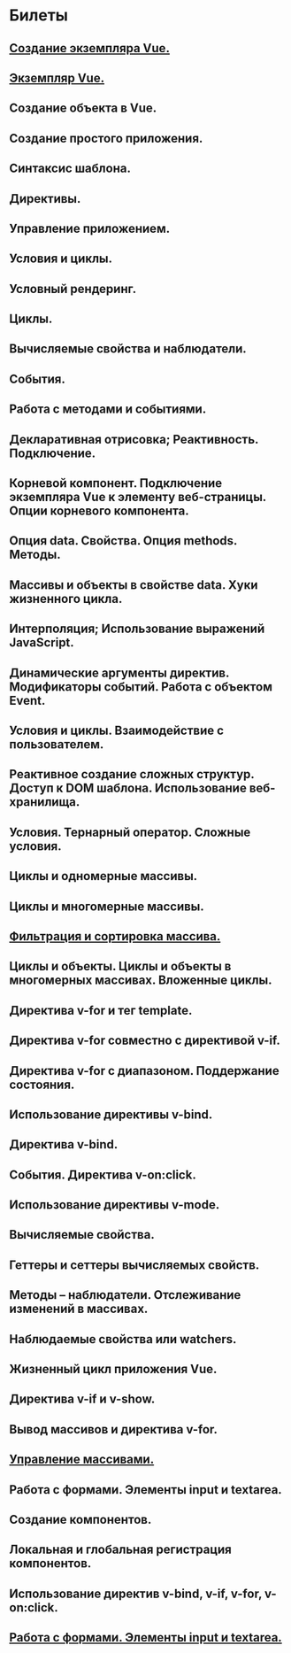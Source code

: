 # Билеты

## [Создание экземпляра Vue.](https://metanit.com/web/vue/1.1.php)





## [Экземпляр Vue.](https://metanit.com/web/vue/1.2.php)





## Создание объекта в Vue.





## Создание простого приложения.





## Синтаксис шаблона.





## Директивы.





## Управление приложением.





## Условия и циклы.





## Условный рендеринг.





## Циклы.





## Вычисляемые свойства и наблюдатели.





## События.





## Работа с методами и событиями.





## Декларативная отрисовка; Реактивность. Подключение.





## Корневой компонент. Подключение экземпляра Vue к элементу веб-страницы. Опции корневого компонента.





## Опция data. Свойства. Опция methods. Методы.





## Массивы и объекты в свойстве data. Хуки жизненного цикла.





## Интерполяция; Использование выражений JavaScript.





## Динамические аргументы директив. Модификаторы событий. Работа с объектом Event.





## Условия и циклы. Взаимодействие с пользователем.





## Реактивное создание сложных структур. Доступ к DOM шаблона. Использование веб-хранилища.





## Условия. Тернарный оператор. Сложные условия.





## Циклы и одномерные массивы. 





## Циклы и многомерные массивы. 





## [Фильтрация и сортировка массива.](https://metanit.com/web/vue/2.4.php)





## Циклы и объекты. Циклы и объекты в многомерных массивах. Вложенные циклы.





## Директива v-for и тег template.





## Директива v-for совместно с директивой v-if.





## Директива v-for с диапазоном. Поддержание состояния.





## Использование директивы v-bind.





## Директива v-bind.





## События. Директива v-on:click.





## Использование директивы v-mode.





## Вычисляемые свойства.





## Геттеры и сеттеры вычисляемых свойств. 





## Методы – наблюдатели. Отслеживание изменений в массивах.





## Наблюдаемые свойства или watchers.





## Жизненный цикл приложения Vue.





## Директива v-if и v-show.





## Вывод массивов и директива v-for.





## [Управление массивами.](https://metanit.com/web/vue/2.3.php)





## Работа с формами. Элементы input и textarea.





## Создание компонентов.





## Локальная и глобальная регистрация компонентов.





## Использование директив v-bind, v-if, v-for, v-on:click.





## [Работа с формами. Элементы input и textarea.](https://metanit.com/web/vue/3.1.php)




